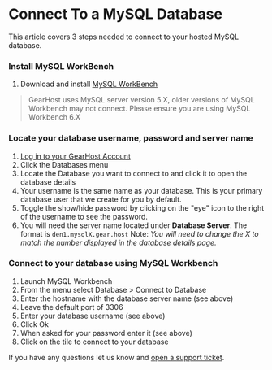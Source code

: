 # Connect To a MySQL Database
This article covers 3 steps needed to connect to your hosted MySQL database.

### Install MySQL WorkBench
1. Download and install [MySQL WorkBench](https://dev.mysql.com/downloads/workbench/)

> GearHost uses MySQL server version 5.X, older versions of MySQL Workbench may not connect. Please ensure you are using MySQL Workbench 6.X

### Locate your database username, password and server name
1. [Log in to your GearHost Account](https://my.gearhost.com/account/login)
2. Click the Databases menu
3. Locate the Database you want to connect to and click it to open the database details
4. Your username is the same name as your database. This is your primary database user that we create for you by default.
5. Toggle the show/hide password by clicking on the "eye" icon to the right of the username to see the password.
6. You will need the server name located under **Database Server**. The format is `den1.mysqlX.gear.host`
Note: *You will need to change the X to match the number displayed in the database details page.*

### Connect to your database using MySQL Workbench
1. Launch MySQL Workbench
2. From the menu select Database > Connect to Database
3. Enter the hostname with the database server name (see above)
4. Leave the default port of 3306
5. Enter your database username (see above)
6. Click Ok
7. When asked for your password enter it (see above)
8. Click on the tile to connect to your database

If you have any questions let us know and [open a support ticket](https://www.gearhost.com/documentation/how-to-open-a-support-ticket).
